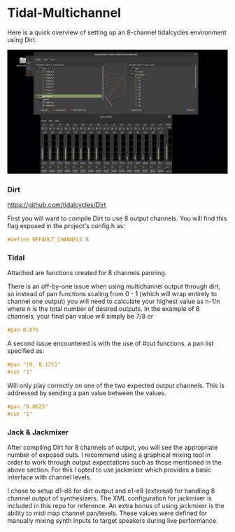 # Tidal-Multichannel

Here is a quick overview of setting up an 8-channel tidalcycles environment using Dirt.

![alt text](https://raw.githubusercontent.com/kbdnr/Tidal-multichannel/master/Screenshot%20from%202018-07-28%2011-02-09.png "Jack Screenshot")

### Dirt
https://github.com/tidalcycles/Dirt

First you will want to compile Dirt to use 8 output channels.  You will find this flag exposed in the project's config.h as:

```c
#define DEFAULT_CHANNELS 8
```

### Tidal

Attached are functions created for 8 channels panning.

There is an off-by-one issue when using multichannel output through dirt, so instead of pan functions scaling from 0 - 1 (which will wrap entirely to channel one output) you will need to calculate your highest value as n-1/n where n is the total number of desired outputs.  In the example of 8 channels, your final pan value will simply be 7/8 or 

```haskell
#pan 0.875
```

A second issue encountered is with the use of #cut functions.  a pan list specified as:

```haskell
#pan "[0, 0.125]"
#cut "1"
```

Will only play correctly on one of the two expected output channels.  This is addressed by sending a pan value between the values.

```haskell
#pan "0.0625"
#cut "1"
```

### Jack & Jackmixer

After compiling Dirt for 8 channels of output, you will see the appropriate number of exposed outs.  I recommend using a graphical mixing tool in order to work through output expectations such as those mentioned in the above section.  For this I opted to use jackmixer which provides a basic interface with channel levels.

I chose to setup d1-d8 for dirt output and e1-e8 (external) for handling 8 channel output of synthesizers.  The XML configuration for jackmixer is included in this repo for reference.  An extra bonus of using jackmixer is the ability to midi map channel pan/levels.  These values were defined for manually mixing synth inputs to target speakers during live performance.
